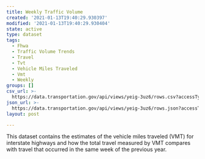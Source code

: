 ```yaml
---
title: Weekly Traffic Volume
created: '2021-01-13T19:40:29.930397'
modified: '2021-01-13T19:40:29.930404'
state: active
type: dataset
tags:
  - Fhwa
  - Traffic Volume Trends
  - Travel
  - Tvt
  - Vehicle Miles Traveled
  - Vmt
  - Weekly
groups: []
csv_url: >-
  https://data.transportation.gov/api/views/yeig-3uz6/rows.csv?accessType=DOWNLOAD
json_url: >-
  https://data.transportation.gov/api/views/yeig-3uz6/rows.json?accessType=DOWNLOAD
layout: post

---
```

This dataset contains the estimates of the vehicle miles traveled (VMT) for interstate highways and how the total travel measured by VMT compares with travel that occurred in the same week of the previous year.
